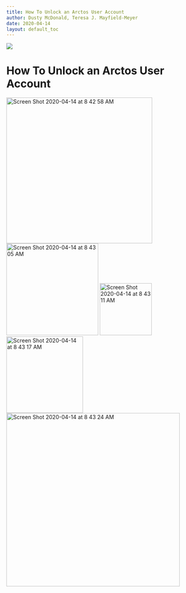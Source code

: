 ```yaml
---
title: How To Unlock an Arctos User Account
author: Dusty McDonald, Teresa J. Mayfield-Meyer
date: 2020-04-14
layout: default_toc
---
```

![](https://raw.githubusercontent.com/ArctosDB/documentation-wiki/gh-pages/tutorial_images/Bear%20Work%20in%20Progress.JPG) 

# How To Unlock an Arctos User Account



<img width="381" alt="Screen Shot 2020-04-14 at 8 42 58 AM" src="https://user-images.githubusercontent.com/5720791/79244753-1ab5bc00-7e2c-11ea-9129-42aa1ec3f12c.png">

<img width="240" alt="Screen Shot 2020-04-14 at 8 43 05 AM" src="https://user-images.githubusercontent.com/5720791/79244762-1d181600-7e2c-11ea-97f2-150104481507.png">

<img width="136" alt="Screen Shot 2020-04-14 at 8 43 11 AM" src="https://user-images.githubusercontent.com/5720791/79244779-1f7a7000-7e2c-11ea-93f5-d9771c808068.png">

<img width="200" alt="Screen Shot 2020-04-14 at 8 43 17 AM" src="https://user-images.githubusercontent.com/5720791/79244791-21dcca00-7e2c-11ea-85c6-a0bb828a2515.png">

<img width="453" alt="Screen Shot 2020-04-14 at 8 43 24 AM" src="https://user-images.githubusercontent.com/5720791/79244795-243f2400-7e2c-11ea-90fb-cbe165215280.png">
